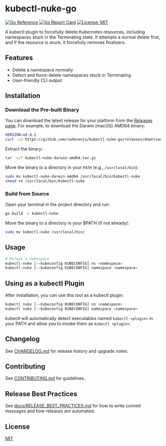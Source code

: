 # kubectl-nuke-go

[![Go Reference](https://pkg.go.dev/badge/github.com/codesenju/kubectl-nuke-go.svg)](https://pkg.go.dev/github.com/codesenju/kubectl-nuke-go)
[![Go Report Card](https://goreportcard.com/badge/github.com/codesenju/kubectl-nuke-go)](https://goreportcard.com/report/github.com/codesenju/kubectl-nuke-go)
[![License: MIT](https://img.shields.io/badge/License-MIT-yellow.svg)](LICENSE)

A kubectl plugin to forcefully delete Kubernetes resources, including namespaces stuck in the Terminating state. It attempts a normal delete first, and if the resource is stuck, it forcefully removes finalizers.

## Features

- Delete a namespace normally 
- Detect and force-delete namespaces stuck in Terminating
- User-friendly CLI output

## Installation

### Download the Pre-built Binary

You can download the latest release for your platform from the [Releases page](https://github.com/codesenju/kubectl-nuke-go/releases). For example, to download the Darwin (macOS) AMD64 binary:

```sh
VERSION=v0.4.1
curl -LO https://github.com/codesenju/kubectl-nuke-go/releases/download/$VERSION/kubectl-nuke-darwin-amd64.tar.gz
```

Extract the binary:

```sh
tar -xzf kubectl-nuke-darwin-amd64.tar.gz
```

Move the binary to a directory in your `PATH` (e.g., `/usr/local/bin`):

```sh
sudo mv kubectl-nuke-darwin-amd64 /usr/local/bin/kubectl-nuke
chmod +x /usr/local/bin/kubectl-nuke
```

### Build from Source

Open your terminal in the project directory and run:

```sh
go build -o kubectl-nuke
```

Move the binary to a directory in your $PATH (if not already):

```sh
sudo mv kubectl-nuke /usr/local/bin/
```

## Usage

```sh
# Delete a namespace
kubectl-nuke [--kubeconfig KUBECONFIG] ns <namespace>
kubectl-nuke [--kubeconfig KUBECONFIG] namespace <namespace>
```

## Using as a kubectl Plugin

After installation, you can use this tool as a kubectl plugin:

```sh
kubectl nuke [--kubeconfig KUBECONFIG] ns <namespace>
kubectl nuke [--kubeconfig KUBECONFIG] namespace <namespace>
```

kubectl will automatically detect executables named `kubectl-<plugin>` in your PATH and allow you to invoke them as `kubectl <plugin>`.

## Changelog

See [CHANGELOG.md](CHANGELOG.md) for release history and upgrade notes.

## Contributing

See [CONTRIBUTING.md](CONTRIBUTING.md) for guidelines.

## Release Best Practices

See [docs/RELEASE_BEST_PRACTICES.md](docs/RELEASE_BEST_PRACTICES.md) for how to write commit messages and how releases are automated.

## License

[MIT](LICENSE)
